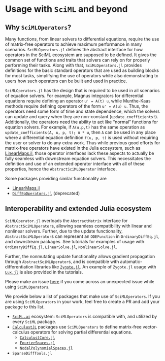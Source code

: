 # Usage with `SciML` and beyond

## Why `SciMLOperators`?

Many functions, from linear solvers to differential equations, require
the use of matrix-free operators to achieve maximum performance in
many scenarios. `SciMLOperators.jl` defines the abstract interface for how
operators in the SciML ecosystem are supposed to be defined. It gives the
common set of functions and traits that solvers can rely on for properly
performing their tasks. Along with that, `SciMLOperators.jl` provides
definitions for the basic standard operators that are used as building
blocks for most tasks, simplifying the use of operators while also
demonstrating to users how such operators can be built and used in practice.

`SciMLOperators.jl` has the design that is required to be used in
all scenarios of equation solvers. For example, Magnus integrators for
differential equations require defining an operator ``u' = A(t) u``, while
Munthe-Kaas methods require defining operators of the form ``u' = A(u) u``.
Thus, the operators need some form of time and state dependence, which the
solvers can update and query when they are non-constant
(`update_coefficients!`). Additionally, the operators need the ability to
act like “normal” functions for equation solvers. For example, if `A(u,p,t)`
has the same operation as `update_coefficients(A, u, p, t); A * u`, then `A`
can be used in any place where a differential equation definition
`f(u, p, t)` is used without requiring the user or solver to do any extra
work. Thus while previous good efforts for matrix-free operators have existed
in the Julia ecosystem, such as
[LinearMaps.jl](https://github.com/JuliaLinearAlgebra/LinearMaps.jl), those
operator interfaces lack these aspects to actually be fully seamless
with downstream equation solvers. This necessitates the definition and use of
an extended operator interface with all of these properties, hence the
`AbstractSciMLOperator` interface.

Some packages providing similar functionality are
* [LinearMaps.jl](https://github.com/JuliaLinearAlgebra/LinearMaps.jl)
* [`DiffEqOperators.jl`](https://github.com/SciML/DiffEqOperators.jl/tree/master) (deprecated)

## Interoperability and extended Julia ecosystem

`SciMLOperator.jl` overloads the `AbstractMatrix` interface for
`AbstractSciMLOperator`s, allowing seamless compatibility with
linear and nonlinear solvers. Further, due to the update functionality,
`AbstractSciMLOperator`s can represent an `ODEFunction` in `OrdinaryDiffEq.jl`,
and downstream packages. See tutorials for examples of usage with
`OrdinaryDiffEq.jl`, `LinearSolve.jl`, `NonlinearSolve.jl`.

Further, the nonmutating update functionality allows gradient propagation
through `AbstractSciMLOperator`s, and is compatible with
automatic-differentiation libraries like
[`Zygote.jl`](https://github.com/SciML/DiffEqOperators.jl/tree/master).
An example of `Zygote.jl` usage with
[`Lux.jl`](https://github.com/LuxDL/Lux.jl) is also provided in the tutorials.

Please make an issue [here](https://github.com/SciML/SciMLOperators.jl/issues)
if you come across an unexpected issue while using `SciMLOperators`.

We provide below a list of packages that make use of `SciMLOperators`.
If you are using `SciMLOperators` in your work, feel free to create a PR
and add your package to this list.

* [`SciML.ai`](https://sciml.ai/) ecosystem: `SciMLOperators` is compatible with, and utilized by every `SciML` package.
* [`CalculustJL`](https://github.com/CalculustJL) packages use `SciMLOperators` to define matrix-free vector-calculus operators for solving partial differential equations.
    * [`CalculustCore.jl`](https://github.com/CalculustJL/CalculustCore.jl)
    * [`FourierSpaces.jl`](https://github.com/CalculustJL/FourierSpaces.jl)
    * [`NodalPolynomialSpaces.jl`](https://github.com/CalculustJL/NodalPolynomialSpaces.jl)
* `SparseDiffTools.jl`

